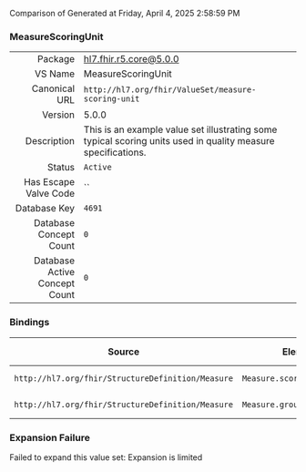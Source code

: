 Comparison of 
Generated at Friday, April 4, 2025 2:58:59 PM

### MeasureScoringUnit

|      |     |
| ---: | --- |
| Package | hl7.fhir.r5.core@5.0.0 |
| VS Name | MeasureScoringUnit |
| Canonical URL | `http://hl7.org/fhir/ValueSet/measure-scoring-unit` |
| Version | 5.0.0 |
| Description | This is an example value set illustrating some typical scoring units used in quality measure specifications. |
| Status | `Active` |
| Has Escape Valve Code | `` |
| Database Key | `4691` |
| Database Concept Count | `0` |
| Database Active Concept Count | `0` |
### Bindings

| Source | Element | Binding | Strength | Element Short |
| ------ | ------- | ------- | -------- | ------------- |
| `http://hl7.org/fhir/StructureDefinition/Measure` | `Measure.scoringUnit` | `http://hl7.org/fhir/ValueSet/measure-scoring-unit` | `Example` | What units? |
| `http://hl7.org/fhir/StructureDefinition/Measure` | `Measure.group.scoringUnit` | `http://hl7.org/fhir/ValueSet/measure-scoring-unit` | `Example` | What units? |

### Expansion Failure

Failed to expand this value set: Expansion is limited
